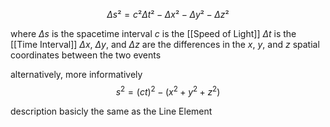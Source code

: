 
$$Δs² = c²Δt² - Δx² - Δy² - Δz²$$

where
	$Δs$ is the spacetime interval
	$c$ is the [[Speed of Light]]
	$Δt$ is the [[Time Interval]]
	$Δx$, $Δy$, and $Δz$ are the differences in the $x$, $y$, and $z$ spatial coordinates between the two events


alternatively, more informatively
$$s^2 = (ct)^2 - (x^2 + y^2 + z^2)$$

description
	basicly the same as the Line Element